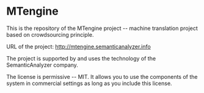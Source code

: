 MTengine
========

This is the repository of the MTengine project -- machine translation project based on crowdsourcing principle.

URL of the project: http://mtengine.semanticanalyzer.info


The project is supported by and uses the technology of the SemanticAnalyzer company.

The license is permissive -- MIT. It allows you to use the components of the system in commercial settings as long as you include this license.
